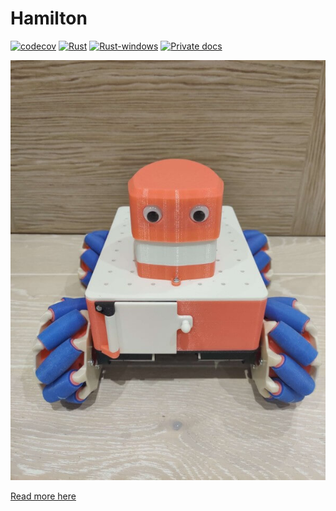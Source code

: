 # Hamilton

[![codecov](https://codecov.io/gh/dmweis/hamilton/branch/main/graph/badge.svg)](https://codecov.io/gh/dmweis/hamilton)
[![Rust](https://github.com/dmweis/hamilton/workflows/Rust/badge.svg)](https://github.com/dmweis/hamilton/actions)
[![Rust-windows](https://github.com/dmweis/hamilton/workflows/Rust-windows/badge.svg)](https://github.com/dmweis/hamilton/actions)
[![Private docs](https://github.com/dmweis/hamilton/workflows/Deploy%20Docs%20to%20GitHub%20Pages/badge.svg)](https://davidweis.dev/hamilton/hamilton/index.html)

![Hamilton robot with a lidar cover with googly eyes](/images/hamilton_readme_image.jpg)

[Read more here](https://davidweis.dev/hamilton)
